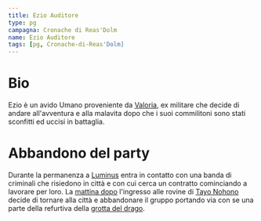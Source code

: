 ```yaml
---
title: Ezio Auditore
type: pg
campagna: Cronache di Reas'Dolm
name: Ezio Auditore
tags: [pg, Cronache-di-Reas'Dolm]
---
```

# Bio

Ezio è un avido Umano proveniente da [Valoria](Tirannia%20di%20Valoria.md), ex militare che decide di andare all'avventura e alla malavita dopo che i suoi commilitoni sono stati sconfitti ed uccisi in battaglia.

# Abbandono del party

Durante la permanenza a [Luminus](Luminus.md) entra in contatto con una banda di criminali che risiedono in città e con cui cerca un contratto cominciando a lavorare per loro. La [mattina dopo](4-La%20città%20sul%20lago.md) l'ingresso alle rovine di [Tayo Nohono](Tayo%20Nohono.md) decide di tornare alla città e abbandonare il gruppo portando via con se una parte della refurtiva della [grotta del drago](3-La%20foresta%20del%20drago.md).